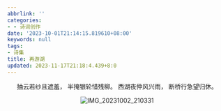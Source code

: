 ```yaml
---
abbrlink: ''
categories:
- - 诗词创作
date: '2023-10-01T21:14:15.819610+08:00'
keywords: null
tags:
- 诗集
title: 再游湖
updated: 2023-11-17T21:18:4.439+8:0
---
```

<center>

抽云若纱且遮羞，
半掩银轮惜残柳。
西湖夜仲风兴雨，
断桥行急望归休。

![IMG_20231002_210331](https://cdn.dmnb.cf/gh/zzy-ac/My-Selves-Cloud@main/images/hexo-plus-plus/IMG_20231002_210331.69tljzfmei40.webp)

</center>
